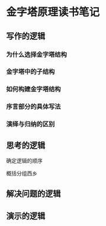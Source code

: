 # 金字塔原理读书笔记

## 写作的逻辑

### 为什么选择金字塔结构

### 金字塔中的子结构

### 如何构建金字塔结构

### 序言部分的具体写法

### 演绎与归纳的区别

## 思考的逻辑

确定逻辑的顺序

概括分组西乡



## 解决问题的逻辑

## 演示的逻辑

